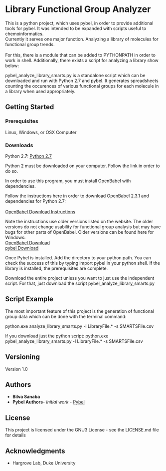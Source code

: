 # Library Functional Group Analyzer 

This is a python project, which uses pybel, in order to provide additional tools for pybel. It was intended to be expanded with scripts useful to chemoinformatics. 
<br>
Currently it serves one major function. Analyzing a library of molecules for functional group trends.  
<br>
For this, there is a module that can be added to PYTHONPATH in order to work in shell. 
Additionally, there exists a script for analyzing a library show below:


pybel\_analyze\_library_smarts.py is a standalone script which can be downloaded and run with Python 2.7
and pybel. It generates spreadsheets counting the occurences of various functional groups for each molecule in a library when used appropriately.

## Getting Started

### Prerequisites

Linux, Windows, or OSX Computer

### Downloads

Python 2.7: [Python 2.7](https://www.python.org/download/releases/2.7/)

Python 2 must be downloaded on your computer. Follow the link in order to do so. 

In order to use this program, you must install OpenBabel with dependencies. 

Follow the instructions here in order to download OpenBabel 2.3.1 and dependencies for Python 2.7: 
<br>
<br>
 [OpenBabel Download Instructions](https://openbabel.org/docs/dev/UseTheLibrary/PythonInstall.html)
 
 Note the instructions use older versions listed on the website. The older versions do not change usability for functional group analysis but may have bugs for other parts of OpenBabel. 
 Older versions can be found here for Windows:
<br>
 [OpenBabel Download](https://sourceforge.net/projects/openbabel/files/openbabel/)
 <br>
 [pybel Download](https://sourceforge.net/projects/openbabel/files/openbabel-python/1.8/openbabel-python-1.8.py27.exe/download)
 
Once Pybel is installed. Add the directory to your python path. You can check the success of this by typing import pybel
 in your python shell. If the library is installed, the prerequisites are complete.

Download the entire project unless you want to just use the independent script. For that,
just download the script pybel\_analyze\_library_smarts.py 


## Script Example
The most important feature of this project is the generation of functional group data which can be done with the terminal command: 

python.exe analyze\_library_smarts.py -l LibraryFile.* -s SMARTSFile.csv

If you download just the python script: 
python.exe pybel\_analyze\_library_smarts.py -l LibraryFile.* -s SMARTSFile.csv


## Versioning

Version 1.0

## Authors

* **Bilva Sanaba** 
* **Pybel Authors**- *Initial work* - [Pybel](https://sourceforge.net/projects/openbabel/files/openbabel/)


## License

This project is licensed under the GNU3 License - see the LICENSE.md file for details

## Acknowledgments

* Hargrove Lab, Duke University
